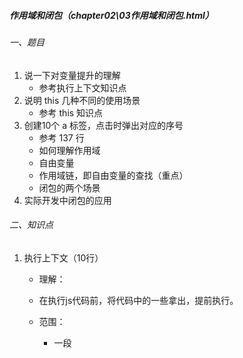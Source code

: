 ##### 作用域和闭包（chapter02\03作用域和闭包.html）

###### 一、题目

1. 说一下对变量提升的理解
   - 参考执行上下文知识点
2. 说明 this 几种不同的使用场景
   - 参考 this 知识点
3. 创建10个 a 标签，点击时弹出对应的序号
   - 参考 137 行
   - 如何理解作用域
   - 自由变量
   - 作用域链，即自由变量的查找（重点）
   - 闭包的两个场景
5. 实际开发中闭包的应用

###### 二、知识点

1. 执行上下文（10行）

   - 理解：
     
   - 在执行js代码前，将代码中的一些拿出，提前执行。
     
   - 范围：

     - 一段<script> （全局执行上下文）
       - 变量定义、函数声明（执行之前，将其拿出）
     - 一个函数（函数执行上下文）
       - 变量定义、函数声明、this、arguments（在函数执行之前，将其拿出）

   - 注意：

     - 函数声明

       - ```javascript
         function fn() {
             var b = 200;
         }
         ```

     - 函数表达式（函数表达式，函数不会再执行上下文时声明，会将其变量a提前声明，所以在其位置前调用此函数会报错）

       - ```javascript
         var a = function(){
             var b = 200;
         }
         ```

2. this（40行）

   - 理解：
     - this在执行时确认值，定义时无法确认
   - this情况
     - 作为构造函数执行
       - 会自动生成一个新对象，this执行此新对象，执行构造函数内代码，最终return this
     - 作为对象属性执行
       - this 指向作为调用者的对象
     - 作为普通函数执行
       - this 指向 window
     - call  apply  bind
       - call  apply  函数为调用者，第一个参数为this指向，其余call参数挨个传入，apply使用数组传入（58行）
       - bind  在声明定义函数时绑定this指向，调用该函数就按照普通函数执行即可（60行）
   
3. 作用域（64行）

   - 理解
     - var没有块级作用域
     - 只有全局和函数作用域

4. 作用域链（89行）

   - 理解
     - 定义函数就形成作用域链
     - 当前作用域没有定义的变量，即为自由变量，需要按照函数定义时形成的路径（作用域链），逐级向上，判断父级作用域是否声明此变量，直到window的作用域。如果在window中也找不到，就报错了
     - 函数a内定义了此函数，此函数的父级作用域就是函数a

5. 闭包（106行）

   - 使用场景
     - 函数作为返回值
     - 函数作为参数传递
   - 好处
     - 保护变量，私有化，只有函数内能获取修改（形式函数中套了一个函数，内层函数可以访问外层函数中的局部数据）
   - 缺点
     - 一直存在于内存中

6. 关于内存释放和作用域销毁的知识

   - 堆回收

     - 堆： 存放的时属性名和属性值或函数体的字符串；对象数据类型或者函数数据类型在定义的时候首先都会开辟一个堆内存，堆内存有一个引用地址，如果外面有变量指到了这个地址，那么这个内存就被占用了，不能销毁了。如果要销毁/释放堆内存，就让这个变量的值等于null。

   - 栈回收

     - 栈： 是js代码执行的环境。

       - 全局作用域下：当页面关闭的时候全局作用域才会销毁。

       - 私有作用域：一般情况下，函数执行还会形成一个新的私有作用域，当私有作用域中的代码执行完成后，当前作用域都会进行释放和销毁。

       - 特殊情况下，当私有作用域中的部分内存被作用域以外的东西占用了，那么当前的这个作用域就不能销毁了。这样的情况如下：

         - 函数执行返回了一个引用数据类型的值，并且在函数的外面被一个其他的变量给接收了，这个情形下形成的作用域不会销毁（例如：闭包）

           - ```javascript
             function fn(){
                 var num = 10;
                 return function(){
                     num++;
                 }
             }
             var f = fn();
             ```

         - 在一个私有的作用域中给DOM元素的事件绑定方法，一般情况下都不能销毁（通过DOM方法获取的元素都是对象数据类型的值）

           - ```javascript
             var box = document.getElementById('box');
             ~function(){
                 var num = 10;
                 box.onclick = function(){
                     num++;
                     console.log(num)  //11
                 }
                 console.log(num)  // 10
             }()
             ```

         - 当函数内部返回的函数没有被其他的变量占用，但是还需要执行一次的时候，不立即销毁。

           - ```javascript
             function fn(){
                 var num = 10;
                 return function(){
                     num++;
                     console.log(num)
                 }
             }
             fn()();
             ```

             

           

           